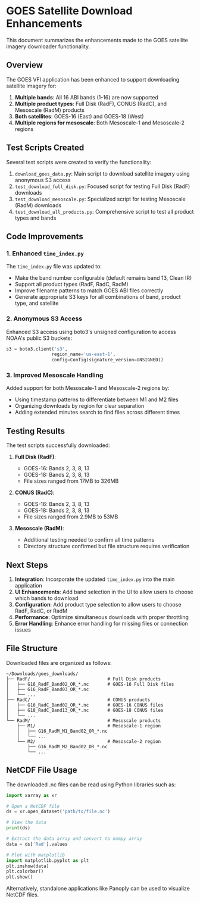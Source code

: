 # GOES Satellite Download Enhancements

This document summarizes the enhancements made to the GOES satellite imagery downloader functionality.

## Overview

The GOES VFI application has been enhanced to support downloading satellite imagery for:

1. **Multiple bands**: All 16 ABI bands (1-16) are now supported
2. **Multiple product types**: Full Disk (RadF), CONUS (RadC), and Mesoscale (RadM) products
3. **Both satellites**: GOES-16 (East) and GOES-18 (West)
4. **Multiple regions for mesoscale**: Both Mesoscale-1 and Mesoscale-2 regions

## Test Scripts Created

Several test scripts were created to verify the functionality:

1. `download_goes_data.py`: Main script to download satellite imagery using anonymous S3 access
2. `test_download_full_disk.py`: Focused script for testing Full Disk (RadF) downloads
3. `test_download_mesoscale.py`: Specialized script for testing Mesoscale (RadM) downloads
4. `test_download_all_products.py`: Comprehensive script to test all product types and bands

## Code Improvements

### 1. Enhanced `time_index.py`

The `time_index.py` file was updated to:

- Make the band number configurable (default remains band 13, Clean IR)
- Support all product types (RadF, RadC, RadM)
- Improve filename patterns to match GOES ABI files correctly
- Generate appropriate S3 keys for all combinations of band, product type, and satellite

### 2. Anonymous S3 Access

Enhanced S3 access using boto3's unsigned configuration to access NOAA's public S3 buckets:

```python
s3 = boto3.client('s3',
                 region_name='us-east-1',
                 config=Config(signature_version=UNSIGNED))
```

### 3. Improved Mesoscale Handling

Added support for both Mesoscale-1 and Mesoscale-2 regions by:
- Using timestamp patterns to differentiate between M1 and M2 files
- Organizing downloads by region for clear separation
- Adding extended minutes search to find files across different times

## Testing Results

The test scripts successfully downloaded:

1. **Full Disk (RadF)**:
   - GOES-16: Bands 2, 3, 8, 13
   - GOES-18: Bands 2, 3, 8, 13
   - File sizes ranged from 17MB to 326MB

2. **CONUS (RadC)**:
   - GOES-16: Bands 2, 3, 8, 13
   - GOES-18: Bands 2, 3, 8, 13
   - File sizes ranged from 2.9MB to 53MB

3. **Mesoscale (RadM)**:
   - Additional testing needed to confirm all time patterns
   - Directory structure confirmed but file structure requires verification

## Next Steps

1. **Integration**: Incorporate the updated `time_index.py` into the main application
2. **UI Enhancements**: Add band selection in the UI to allow users to choose which bands to download
3. **Configuration**: Add product type selection to allow users to choose RadF, RadC, or RadM
4. **Performance**: Optimize simultaneous downloads with proper throttling
5. **Error Handling**: Enhance error handling for missing files or connection issues

## File Structure

Downloaded files are organized as follows:

```
~/Downloads/goes_downloads/
├── RadF/                             # Full Disk products
│   ├── G16_RadF_Band02_OR_*.nc       # GOES-16 Full Disk files
│   ├── G16_RadF_Band03_OR_*.nc
│   └── ...
├── RadC/                             # CONUS products
│   ├── G16_RadC_Band02_OR_*.nc       # GOES-16 CONUS files
│   ├── G18_RadC_Band13_OR_*.nc       # GOES-18 CONUS files
│   └── ...
└── RadM/                             # Mesoscale products
    ├── M1/                           # Mesoscale-1 region
    │   ├── G16_RadM_M1_Band02_OR_*.nc
    │   └── ...
    └── M2/                           # Mesoscale-2 region
        ├── G16_RadM_M2_Band02_OR_*.nc
        └── ...
```

## NetCDF File Usage

The downloaded .nc files can be read using Python libraries such as:

```python
import xarray as xr

# Open a NetCDF file
ds = xr.open_dataset('path/to/file.nc')

# View the data
print(ds)

# Extract the data array and convert to numpy array
data = ds['Rad'].values

# Plot with matplotlib
import matplotlib.pyplot as plt
plt.imshow(data)
plt.colorbar()
plt.show()
```

Alternatively, standalone applications like Panoply can be used to visualize NetCDF files.

